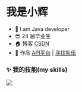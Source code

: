 # 我是小辉

* 💐 I am Java developer
* 😎 24 届毕业生
* 🏠 博客 [CSDN](https://qiuqiu.blog.csdn.net/)
* 🐂 作品 [API平台](https://github.com/qiuquanhui/api-backend) | [寻找队伍](https://github.com/qiuquanhui/myTeam-backend)

  

### ✨ 我的技能(my skills)   

![](https://img.shields.io/badge/-Java-4C7491?style=flat-square&logo=java&logoColor=fff)
          
<!--
**qiuquanhui/qiuquanhui** is a ✨ _special_ ✨ repository because its `README.md` (this file) appears on your GitHub profile.

Here are some ideas to get you started:

- 🔭 I’m currently working on ...
- 🌱 I’m currently learning ...
- 👯 I’m looking to collaborate on ...
- 🤔 I’m looking for help with ...
- 💬 Ask me about ...
- 📫 How to reach me: ...
- 😄 Pronouns: ...
- ⚡ Fun fact: ...
-->
